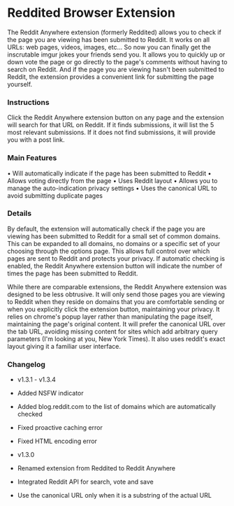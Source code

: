 Reddited Browser Extension
==========================

The Reddit Anywhere extension (formerly Reddited) allows you to check if the page you are viewing has been submitted to Reddit. It works on all URLs: web pages, videos, images, etc... So now you can finally get the inscrutable imgur jokes your friends send you. It allows you to quickly up or down vote the page or go directly to the page's comments without having to search on Reddit. And if the page you are viewing hasn't been submitted to Reddit, the extension provides a convenient link for submitting the page yourself.  

### Instructions

Click the Reddit Anywhere extension button on any page and the extension will search for that URL on Reddit. If it finds submissions, it will list the 5 most relevant submissions. If it does not find submissions, it will provide you with a post link.

### Main Features

  •  Will automatically indicate if the page has been submitted to Reddit
  •  Allows voting directly from the page
  •  Uses Reddit layout
  •  Allows you to manage the auto-indication privacy settings
  •  Uses the canonical URL to avoid submitting duplicate pages

### Details

By default, the extension will automatically check if the page you are viewing has been submitted to Reddit for a small set of common domains. This can be expanded to all domains, no domains or a specific set of your choosing through the options page. This allows full control over which pages are sent to Reddit and protects your privacy. If automatic checking is enabled, the Reddit Anywhere extension button will indicate the number of times the page has been submitted to Reddit. 

While there are comparable extensions, the Reddit Anywhere extension was designed to be less obtrusive. It will only send those pages you are viewing to Reddit when they reside on domains that you are comfortable sending or when you explicitly click the extension button, maintaining your privacy. It relies on chrome's popup layer rather than manipulating the page itself, maintaining the page's original content. It will prefer the canonical URL over the tab URL, avoiding missing content for sites which add arbitrary query parameters (I'm looking at you, New York Times). It also uses reddit's exact layout giving it a familiar user interface.

### Changelog

*  v1.3.1 - v1.3.4
  *  Added NSFW indicator
  *  Added blog.reddit.com to the list of domains which are automatically checked
  *  Fixed proactive caching error
  *  Fixed HTML encoding error

*  v1.3.0
  *  Renamed extension from Reddited to Reddit Anywhere
  *  Integrated Reddit API for search, vote and save
  *  Use the canonical URL only when it is a substring of the actual URL



